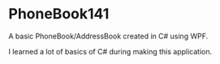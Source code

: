 # PhoneBook141
A basic PhoneBook/AddressBook created in C# using WPF.

I learned a lot of basics of C# during making this application.
